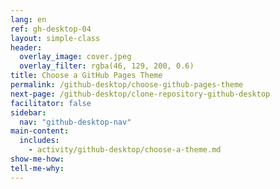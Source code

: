 ```yaml
---
lang: en
ref: gh-desktop-04
layout: simple-class
header:
  overlay_image: cover.jpeg
  overlay_filter: rgba(46, 129, 200, 0.6)
title: Choose a GitHub Pages Theme
permalink: /github-desktop/choose-github-pages-theme
next-page: /github-desktop/clone-repository-github-desktop
facilitator: false
sidebar:
  nav: "github-desktop-nav"
main-content:
  includes:
    - activity/github-desktop/choose-a-theme.md
show-me-how:
tell-me-why:
---
```

